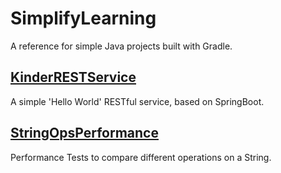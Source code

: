 # SimplifyLearning
A reference for simple Java projects built with Gradle.

## [KinderRESTService](KinderRESTService)
A simple 'Hello World' RESTful service, based on SpringBoot.

## [StringOpsPerformance](StringOpsPerformance)
Performance Tests to compare different operations on a String.

